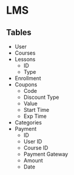 # LMS

## Tables
- User
- Courses
- Lessons
  - ID
  - Type
- Enrollment
- Coupons
  - Code
  - Discount Type
  - Value
  - Start Time
  - Exp Time
- Categories
- Payment
  - ID
  - User ID
  - Course ID
  - Payment Gateway
  - Amount
  - Date